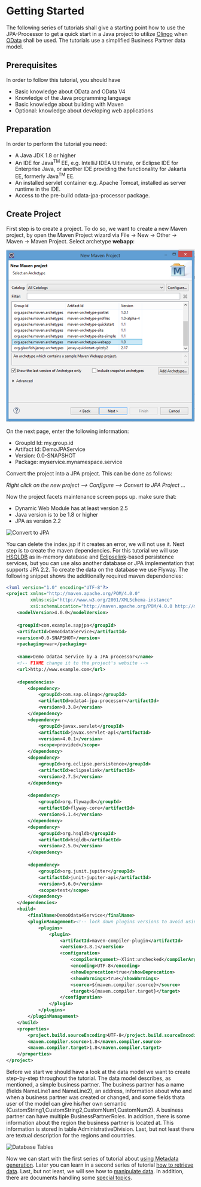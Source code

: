 # Getting Started
The following series of tutorials shall give a starting point how to use the JPA-Processor to get a quick start in a Java project to utilize [Olingo](https://olingo.apache.org/doc/odata4/index.html) when [OData](http://www.odata.org/) shall be used. The tutorials use a simplified Business Partner data model.

## Prerequisites
In order to follow this tutorial, you should have
* Basic knowledge about OData and OData V4
* Knowledge of the Java programming language
* Basic knowledge about building with Maven
* Optional: knowledge about developing web applications

## Preparation
In order to perform the tutorial you need:
* A Java JDK 1.8 or higher
* An IDE for Java<sup>TM</sup> EE, e.g. IntelliJ IDEA Ultimate, or Eclipse IDE for Enterprise Java, or another IDE providing the functionality for Jakarta EE, formerly Java<sup>TM</sup> EE.
* An installed servlet container e.g. Apache Tomcat, installed as server runtime in the IDE.
* Access to the pre-build odata-jpa-processor package.

## Create Project
First step is to create a project. To do so, we want to create a new Maven project, by open the Maven Project wizard via File -> New -> Other -> Maven -> Maven Project. Select archetype **webapp**:

![Maven Project Archetype](CreateProject/MavenProjectArchetype.png)

On the next page, enter the following information:
* GroupId Id: my.group.id
* Artifact Id: DemoJPAService
* Version: 0.0-SNAPSHOT
* Package: myservice.mynamespace.service

Convert the project into a JPA project. This can be done as follows:

_Right click on the new project --> Configure --> Convert to JPA Project ..._

Now the project facets maintenance screen pops up. make sure that:
* Dynamic Web Module has at least version 2.5
* Java version is to be 1.8 or higher
* JPA as version 2.2

![Convert to JPA](CreateProject/ConvertJPAProject.png)

You can delete the index.jsp if it creates an error, we will not use it. Next step is to create the maven dependencies. For this tutorial we will use [HSQLDB](http://hsqldb.org/) as in-memory database and [Eclipselink](http://www.eclipse.org/eclipselink/)-based persistence services, but you can use also another database or JPA implementation that supports JPA 2.2. To create the data on the database we use Flyway. The following snippet shows the additionally required maven dependencies:
```XML
<?xml version="1.0" encoding="UTF-8"?>
<project xmlns="http://maven.apache.org/POM/4.0.0"
         xmlns:xsi="http://www.w3.org/2001/XMLSchema-instance"
         xsi:schemaLocation="http://maven.apache.org/POM/4.0.0 http://maven.apache.org/xsd/maven-4.0.0.xsd">
    <modelVersion>4.0.0</modelVersion>

    <groupId>com.example.sapjpa</groupId>
    <artifactId>DemoOdataService</artifactId>
    <version>0.0-SNAPSHOT</version>
    <packaging>war</packaging>

    <name>Demo Odata4 Service by a JPA processor</name>
    <!-- FIXME change it to the project's website -->
    <url>http://www.example.com</url>

    <dependencies>
        <dependency>
            <groupId>com.sap.olingo</groupId>
            <artifactId>odata4-jpa-processor</artifactId>
            <version>0.3.8</version>
        </dependency>
        <dependency>
            <groupId>javax.servlet</groupId>
            <artifactId>javax.servlet-api</artifactId>
            <version>4.0.1</version>
            <scope>provided</scope>
        </dependency>
        <dependency>
            <groupId>org.eclipse.persistence</groupId>
            <artifactId>eclipselink</artifactId>
            <version>2.7.5</version>
        </dependency>

        <dependency>
            <groupId>org.flywaydb</groupId>
            <artifactId>flyway-core</artifactId>
            <version>6.1.4</version>
        </dependency>
        <dependency>
            <groupId>org.hsqldb</groupId>
            <artifactId>hsqldb</artifactId>
            <version>2.5.0</version>
        </dependency>

        <dependency>
            <groupId>org.junit.jupiter</groupId>
            <artifactId>junit-jupiter-api</artifactId>
            <version>5.6.0</version>
            <scope>test</scope>
        </dependency>
    </dependencies>
    <build>
        <finalName>DemoOdata4Service</finalName>
        <pluginManagement><!-- lock down plugins versions to avoid using Maven defaults (may be moved to parent pom) -->
            <plugins>
                <plugin>
                    <artifactId>maven-compiler-plugin</artifactId>
                    <version>3.8.1</version>
                    <configuration>
                        <compilerArgument>-Xlint:unchecked</compilerArgument>
                        <encoding>UTF-8</encoding>
                        <showDeprecation>true</showDeprecation>
                        <showWarnings>true</showWarnings>
                        <source>${maven.compiler.source}</source>
                        <target>${maven.compiler.target}</target>
                    </configuration>
                </plugin>
            </plugins>
        </pluginManagement>
    </build>
    <properties>
        <project.build.sourceEncoding>UTF-8</project.build.sourceEncoding>
        <maven.compiler.source>1.8</maven.compiler.source>
        <maven.compiler.target>1.8</maven.compiler.target>
    </properties>
</project>
```
Before we start we should have a look at the data model we want to create step-by-step throughout the tutorial. The data model describes, as mentioned, a simple business partner. The business partner has a name (fields NameLine1 and NameLine2), an address, information about who and when a business partner was created or changed, and some fields thata user of the model can give his/her own semantic (CustomString1,CustomString2,CustomNum1,CustomNum2). A business partner can have multiple BusinessPartnerRoles. In addition, there is some information about the region the business partner is located at. This information is stored in table AdministrativeDivision. Last, but not least there are textual description for the regions and countries.

![Database Tables ](Model/DBTable.png)

Now we can start with the first series of tutorial about [using Metadata generation](../Metadata/1-0-Overview.md). Later you can learn in a second series of tutorial [how to retrieve data](../RetrieveData/2-0-Overview.md). Last, but not least, we will see how to [manipulate data](../ChangeData/3-0-Overview.md).
In addition, there are documents handling some [special topics](../SpecialTopics/4-0-Overview.md).